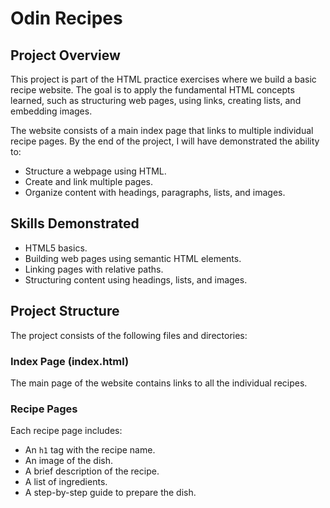 # Odin Recipes

## Project Overview
This project is part of the HTML practice exercises where we build a basic recipe website. The goal is to apply the fundamental HTML concepts learned, such as structuring web pages, using links, creating lists, and embedding images.

The website consists of a main index page that links to multiple individual recipe pages. By the end of the project, I will have demonstrated the ability to:

- Structure a webpage using HTML.
- Create and link multiple pages.
- Organize content with headings, paragraphs, lists, and images.

## Skills Demonstrated
- HTML5 basics.
- Building web pages using semantic HTML elements.
- Linking pages with relative paths.
- Structuring content using headings, lists, and images.

## Project Structure
The project consists of the following files and directories:


### Index Page (index.html)
The main page of the website contains links to all the individual recipes.

### Recipe Pages
Each recipe page includes:

- An `h1` tag with the recipe name.
- An image of the dish.
- A brief description of the recipe.
- A list of ingredients.
- A step-by-step guide to prepare the dish.